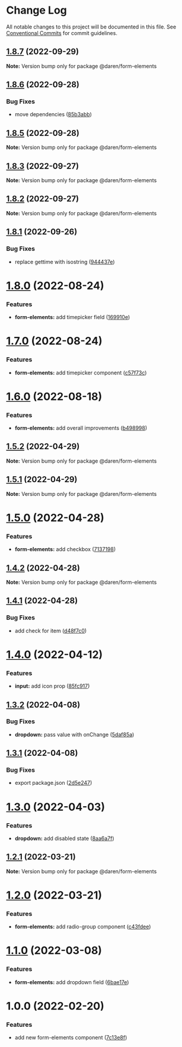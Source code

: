 # Change Log

All notable changes to this project will be documented in this file.
See [Conventional Commits](https://conventionalcommits.org) for commit guidelines.

## [1.8.7](https://github.com/darenmalfait/darenui/compare/@daren/form-elements@1.8.6...@daren/form-elements@1.8.7) (2022-09-29)

**Note:** Version bump only for package @daren/form-elements

## [1.8.6](https://github.com/darenmalfait/darenui/compare/@daren/form-elements@1.8.5...@daren/form-elements@1.8.6) (2022-09-28)

### Bug Fixes

* move dependencies ([85b3abb](https://github.com/darenmalfait/darenui/commit/85b3abb27728b5cbd404e23a8f4e6b5f5d538a58))

## [1.8.5](https://github.com/darenmalfait/darenui/compare/@daren/form-elements@1.8.3...@daren/form-elements@1.8.5) (2022-09-28)

**Note:** Version bump only for package @daren/form-elements

## [1.8.3](https://github.com/darenmalfait/darenui/compare/@daren/form-elements@1.8.2...@daren/form-elements@1.8.3) (2022-09-27)

**Note:** Version bump only for package @daren/form-elements

## [1.8.2](https://github.com/darenmalfait/darenui/compare/@daren/form-elements@1.8.1...@daren/form-elements@1.8.2) (2022-09-27)

**Note:** Version bump only for package @daren/form-elements

## [1.8.1](https://github.com/darenmalfait/darenui/compare/@daren/form-elements@1.8.0...@daren/form-elements@1.8.1) (2022-09-26)

### Bug Fixes

* replace gettime with isostring ([944437e](https://github.com/darenmalfait/darenui/commit/944437eec3719ca67dd2b6f947aafda3b0242c99))

# [1.8.0](https://github.com/darenmalfait/darenui/compare/@daren/form-elements@1.7.0...@daren/form-elements@1.8.0) (2022-08-24)

### Features

* **form-elements:** add timepicker field ([169910e](https://github.com/darenmalfait/darenui/commit/169910e5e59dbb55abcfc7c083d93c1dc4c1a003))

# [1.7.0](https://github.com/darenmalfait/darenui/compare/@daren/form-elements@1.6.0...@daren/form-elements@1.7.0) (2022-08-24)

### Features

* **form-elements:** add timepicker component ([c57f73c](https://github.com/darenmalfait/darenui/commit/c57f73c483fedc5c471462009f79e51fe4c791cf))

# [1.6.0](https://github.com/darenmalfait/darenui/compare/@daren/form-elements@1.5.2...@daren/form-elements@1.6.0) (2022-08-18)

### Features

* **form-elements:** add overall improvements ([b498998](https://github.com/darenmalfait/darenui/commit/b498998d27fcf1db3593d009c77ead7150807d62))

## [1.5.2](https://github.com/darenmalfait/darenui/compare/@daren/form-elements@1.5.1...@daren/form-elements@1.5.2) (2022-04-29)

**Note:** Version bump only for package @daren/form-elements

## [1.5.1](https://github.com/darenmalfait/darenui/compare/@daren/form-elements@1.5.0...@daren/form-elements@1.5.1) (2022-04-29)

**Note:** Version bump only for package @daren/form-elements

# [1.5.0](https://github.com/darenmalfait/darenui/compare/@daren/form-elements@1.4.2...@daren/form-elements@1.5.0) (2022-04-28)

### Features

* **form-elements:** add checkbox ([7137198](https://github.com/darenmalfait/darenui/commit/7137198056b8a7fae500300ebcb7250f82c11835))

## [1.4.2](https://github.com/darenmalfait/darenui/compare/@daren/form-elements@1.4.1...@daren/form-elements@1.4.2) (2022-04-28)

**Note:** Version bump only for package @daren/form-elements

## [1.4.1](https://github.com/darenmalfait/darenui/compare/@daren/form-elements@1.4.0...@daren/form-elements@1.4.1) (2022-04-28)

### Bug Fixes

* add check for item ([d48f7c0](https://github.com/darenmalfait/darenui/commit/d48f7c08112c1a9e57f940ce432eb436bc0b7720))

# [1.4.0](https://github.com/darenmalfait/darenui/compare/@daren/form-elements@1.3.2...@daren/form-elements@1.4.0) (2022-04-12)

### Features

* **input:** add icon prop ([85fc917](https://github.com/darenmalfait/darenui/commit/85fc917b623830cb2b06b095e912fcf263a2ba4b))

## [1.3.2](https://github.com/darenmalfait/darenui/compare/@daren/form-elements@1.3.1...@daren/form-elements@1.3.2) (2022-04-08)

### Bug Fixes

* **dropdown:** pass value with onChange ([5daf85a](https://github.com/darenmalfait/darenui/commit/5daf85a66db6cea37adf16fecbc0db57c3fb4695))

## [1.3.1](https://github.com/darenmalfait/darenui/compare/@daren/form-elements@1.3.0...@daren/form-elements@1.3.1) (2022-04-08)

### Bug Fixes

* export package.json ([2d5e247](https://github.com/darenmalfait/darenui/commit/2d5e24797a289b7507666bf67d954fc93be33d8f))

# [1.3.0](https://github.com/darenmalfait/darenui/compare/@daren/form-elements@1.2.1...@daren/form-elements@1.3.0) (2022-04-03)

### Features

* **dropdown:** add disabled state ([8aa6a7f](https://github.com/darenmalfait/darenui/commit/8aa6a7f0d16b2cf71d6b5c2fc7d0b3f416174f23))

## [1.2.1](https://github.com/darenmalfait/darenui/compare/@daren/form-elements@1.2.0...@daren/form-elements@1.2.1) (2022-03-21)

**Note:** Version bump only for package @daren/form-elements

# [1.2.0](https://github.com/darenmalfait/darenui/compare/@daren/form-elements@1.1.0...@daren/form-elements@1.2.0) (2022-03-21)

### Features

* **form-elements:** add radio-group component ([c43fdee](https://github.com/darenmalfait/darenui/commit/c43fdee64846575a2f7a364023894118af6b4bcd))

# [1.1.0](https://github.com/darenmalfait/darenui/compare/@daren/form-elements@1.0.0...@daren/form-elements@1.1.0) (2022-03-08)

### Features

* **form-elements:** add dropdown field ([6bae17e](https://github.com/darenmalfait/darenui/commit/6bae17eec2da99ec63418281e14e830331c6d6f3))

# 1.0.0 (2022-02-20)

### Features

* add new form-elements component ([7c13e8f](https://github.com/darenmalfait/darenui/commit/7c13e8f2f902cbddf9a6cf44c57ad6343dd40fe3))

